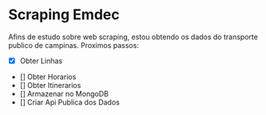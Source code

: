 # Scraping Emdec

Afins de estudo sobre web scraping, estou obtendo os dados do transporte publico de campinas.
Proximos passos:

- [x] Obter Linhas
- [] Obter Horarios 
- [] Obter Itinerarios
- [] Armazenar no MongoDB
- [] Criar Api Publica dos Dados
